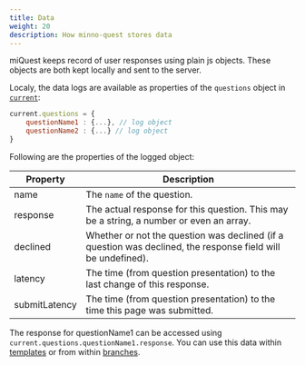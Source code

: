 ```yaml
---
title: Data
weight: 20
description: How minno-quest stores data
---
```


miQuest keeps record of user responses using plain js objects.
These objects are both kept locally and sent to the server.

Localy, the data logs are available as properties of the `questions` object  in [`current`](/docs/sequencer/variables/current):

```javascript
current.questions = {
	questionName1 : {...}, // log object
	questionName2 : {...} // log object
}
```

Following are the properties of the logged object:

Property 		| Description
----------- 	| -----------
name 			| The `name` of the question.
response 		| The actual response for this question. This may be a string, a number or even an array.
declined 		| Whether or not the question was declined (if a question was declined, the response field will be undefined).
latency 		| The time (from question presentation) to the last change of this response.
submitLatency	| The time (from question presentation) to the time this page was submitted.

The response for questionName1 can be accessed using `current.questions.questionName1.response`. 
You can use this data within [templates](/docs/sequencer/templates)
or from within [branches](/docs/sequencer/mixer#conditions).
